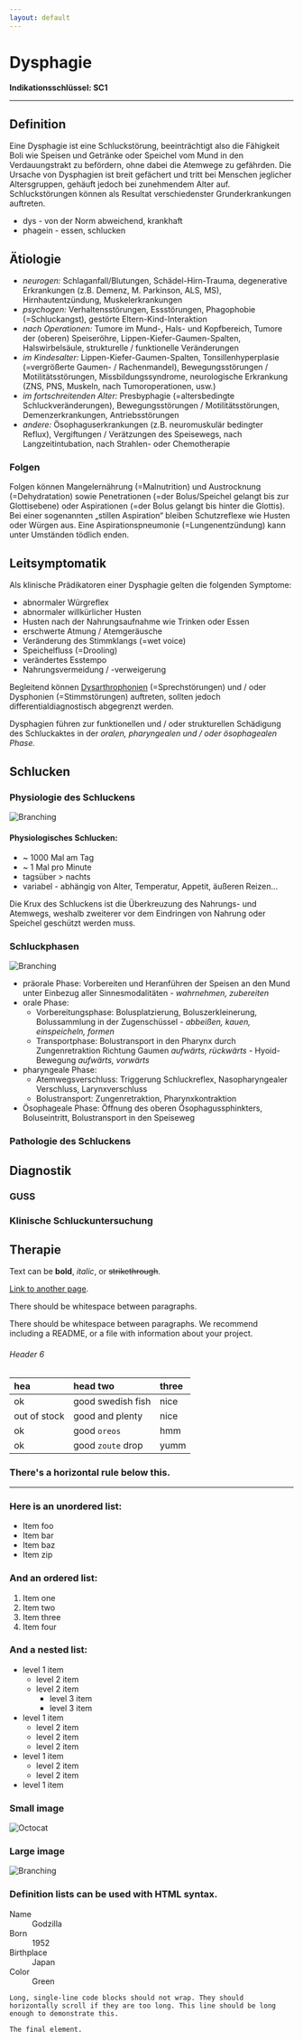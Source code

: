 ```yaml
---
layout: default
---
```

# Dysphagie
**Indikationsschlüssel: SC1**

----------------

## Definition
Eine Dysphagie ist eine Schluckstörung, beeinträchtigt also die Fähigkeit Boli wie Speisen und Getränke oder Speichel vom Mund in den Verdauungstrakt zu befördern, ohne dabei die Atemwege zu gefährden. 
Die Ursache von Dysphagien ist breit gefächert und tritt bei Menschen jeglicher Altersgruppen, gehäuft jedoch bei zunehmendem Alter auf. Schluckstörungen können als Resultat verschiedenster Grunderkrankungen auftreten. 

* dys - von der Norm abweichend, krankhaft
* phagein - essen, schlucken

## Ätiologie
* _neurogen:_ 
Schlaganfall/Blutungen, Schädel-Hirn-Trauma, degenerative Erkrankungen (z.B. Demenz, M. Parkinson, ALS, MS), Hirnhautentzündung, Muskelerkrankungen
* _psychogen:_ 
Verhaltensstörungen, Essstörungen, Phagophobie (=Schluckangst), gestörte Eltern-Kind-Interaktion
*	_nach Operationen:_ 
Tumore im Mund-, Hals- und Kopfbereich, Tumore der (oberen) Speiseröhre, Lippen-Kiefer-Gaumen-Spalten, Halswirbelsäule, strukturelle / funktionelle Veränderungen
*	_im Kindesalter:_ 
Lippen-Kiefer-Gaumen-Spalten, Tonsillenhyperplasie (=vergrößerte Gaumen- / Rachenmandel), Bewegungsstörungen / Motilitätsstörungen, Missbildungssyndrome, neurologische Erkrankung (ZNS, PNS, Muskeln, nach Tumoroperationen, usw.)
*	_im fortschreitenden Alter:_ 
Presbyphagie (=altersbedingte Schluckveränderungen), Bewegungsstörungen / Motilitätsstörungen, Demenzerkrankungen, Antriebsstörungen
*	_andere:_ 
Ösophaguserkrankungen (z.B. neuromuskulär bedingter Reflux), Vergiftungen / Verätzungen des Speisewegs, nach Langzeitintubation, nach Strahlen- oder Chemotherapie

### Folgen
Folgen können Mangelernährung (=Malnutrition) und Austrocknung (=Dehydratation) sowie Penetrationen (=der Bolus/Speichel gelangt bis zur Glottisebene) oder Aspirationen (=der Bolus gelangt bis hinter die Glottis). Bei einer sogenannten „stillen Aspiration“ bleiben Schutzreflexe wie Husten oder Würgen aus. Eine Aspirationspneumonie (=Lungenentzündung) kann unter Umständen tödlich enden.

## Leitsymptomatik
Als klinische Prädikatoren einer Dysphagie gelten die folgenden Symptome:
* abnormaler Würgreflex
*	abnormaler willkürlicher Husten
*	Husten  nach  der Nahrungsaufnahme wie Trinken oder Essen 
*	erschwerte Atmung / Atemgeräusche
*	Veränderung  des  Stimmklangs (=wet voice)
*	Speichelfluss (=Drooling)
*	verändertes Esstempo
*	Nahrungsvermeidung / -verweigerung

Begleitend können [Dysarthrophonien](https://pathosunipotsdam.github.io/PathosUniPotsdam/Dysarthrophonie.html) (=Sprechstörungen) und / oder Dysphonien  (=Stimmstörungen) auftreten, sollten jedoch differentialdiagnostisch abgegrenzt werden.

Dysphagien führen zur funktionellen und / oder strukturellen Schädigung des Schluckaktes in der _oralen, pharyngealen und / oder ösophagealen Phase._

## Schlucken

### Physiologie des Schluckens
![Branching](https://blog.lecturio.de/wp-content/uploads/2015/10/Anatomy-of-Nose-Pharynx-Mouth-Larynx.jpg)

#### Physiologisches Schlucken:
* ~ 1000 Mal am Tag
* ~ 1 Mal pro Minute
* tagsüber > nachts
* variabel - abhängig von Alter, Temperatur, Appetit, äußeren Reizen...

Die Krux des Schluckens ist die Überkreuzung des Nahrungs- und Atemwegs, weshalb zweiterer vor dem Eindringen von Nahrung oder Speichel geschützt werden muss.

### Schluckphasen
![Branching](https://accessmedicine.mhmedical.com/data/books/1872/mckeanhm2_ch70_f001.png)

- präorale Phase: Vorbereiten und Heranführen der Speisen an den Mund unter Einbezug aller Sinnesmodalitäten - _wahrnehmen, zubereiten_
- orale Phase: 
  - Vorbereitungsphase: Bolusplatzierung, Boluszerkleinerung, Bolussammlung in der Zugenschüssel - _abbeißen, kauen, einspeicheln, formen_
  - Transportphase: Bolustransport in den Pharynx durch Zungenretraktion Richtung Gaumen _aufwärts, rückwärts_ - Hyoid-Bewegung _aufwärts, vorwärts_
- pharyngeale Phase: 
  - Atemwegsverschluss: Triggerung Schluckreflex, Nasopharyngealer Verschluss, Larynxverschluss
  - Bolustransport: Zungenretraktion, Pharynxkontraktion
- Ösophageale Phase: Öffnung des oberen Ösophagussphinkters, Boluseintritt, Bolustransport in den Speiseweg


### Pathologie des Schluckens


## Diagnostik

### GUSS

### Klinische Schluckuntersuchung


## Therapie




Text can be **bold**, _italic_, or ~~strikethrough~~.

[Link to another page](./another-page.html).

There should be whitespace between paragraphs.

There should be whitespace between paragraphs. We recommend including a README, or a file with information about your project.


###### Header 6

| hea        | head two          | three |
|:-------------|:------------------|:------|
| ok           | good swedish fish | nice  |
| out of stock | good and plenty   | nice  |
| ok           | good `oreos`      | hmm   |
| ok           | good `zoute` drop | yumm  |

### There's a horizontal rule below this.

* * *

### Here is an unordered list:

*   Item foo
*   Item bar
*   Item baz
*   Item zip

### And an ordered list:

1.  Item one
1.  Item two
1.  Item three
1.  Item four

### And a nested list:

- level 1 item
  - level 2 item
  - level 2 item
    - level 3 item
    - level 3 item
- level 1 item
  - level 2 item
  - level 2 item
  - level 2 item
- level 1 item
  - level 2 item
  - level 2 item
- level 1 item

### Small image

![Octocat](https://assets-cdn.github.com/images/icons/emoji/octocat.png)

### Large image

![Branching](https://guides.github.com/activities/hello-world/branching.png)


### Definition lists can be used with HTML syntax.

<dl>
<dt>Name</dt>
<dd>Godzilla</dd>
<dt>Born</dt>
<dd>1952</dd>
<dt>Birthplace</dt>
<dd>Japan</dd>
<dt>Color</dt>
<dd>Green</dd>
</dl>

```
Long, single-line code blocks should not wrap. They should horizontally scroll if they are too long. This line should be long enough to demonstrate this.
```

```
The final element.
```
